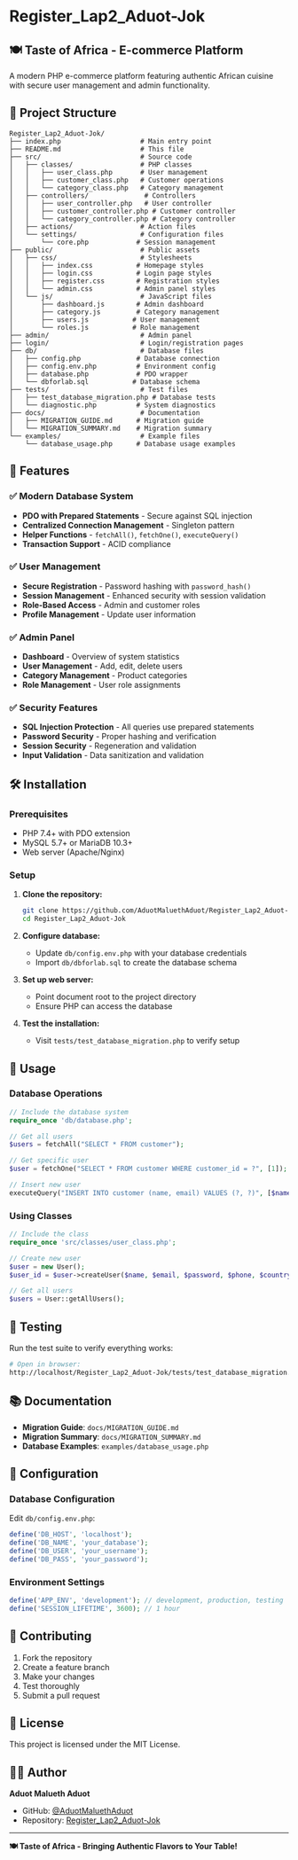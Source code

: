 # Register_Lap2_Aduot-Jok

## 🍽️ Taste of Africa - E-commerce Platform

A modern PHP e-commerce platform featuring authentic African cuisine with secure user management and admin functionality.

## 📁 Project Structure

```
Register_Lap2_Aduot-Jok/
├── index.php                    # Main entry point
├── README.md                    # This file
├── src/                         # Source code
│   ├── classes/                 # PHP classes
│   │   ├── user_class.php       # User management
│   │   ├── customer_class.php   # Customer operations
│   │   └── category_class.php   # Category management
│   ├── controllers/              # Controllers
│   │   ├── user_controller.php   # User controller
│   │   ├── customer_controller.php # Customer controller
│   │   └── category_controller.php # Category controller
│   ├── actions/                 # Action files
│   └── settings/                # Configuration files
│       └── core.php            # Session management
├── public/                      # Public assets
│   ├── css/                     # Stylesheets
│   │   ├── index.css           # Homepage styles
│   │   ├── login.css           # Login page styles
│   │   ├── register.css        # Registration styles
│   │   └── admin.css           # Admin panel styles
│   └── js/                      # JavaScript files
│       ├── dashboard.js        # Admin dashboard
│       ├── category.js         # Category management
│       ├── users.js           # User management
│       └── roles.js           # Role management
├── admin/                       # Admin panel
├── login/                       # Login/registration pages
├── db/                          # Database files
│   ├── config.php              # Database connection
│   ├── config.env.php          # Environment config
│   ├── database.php            # PDO wrapper
│   └── dbforlab.sql           # Database schema
├── tests/                       # Test files
│   ├── test_database_migration.php # Database tests
│   └── diagnostic.php          # System diagnostics
├── docs/                        # Documentation
│   ├── MIGRATION_GUIDE.md      # Migration guide
│   └── MIGRATION_SUMMARY.md    # Migration summary
└── examples/                    # Example files
    └── database_usage.php      # Database usage examples
```

## 🚀 Features

### ✅ **Modern Database System**
- **PDO with Prepared Statements** - Secure against SQL injection
- **Centralized Connection Management** - Singleton pattern
- **Helper Functions** - `fetchAll()`, `fetchOne()`, `executeQuery()`
- **Transaction Support** - ACID compliance

### ✅ **User Management**
- **Secure Registration** - Password hashing with `password_hash()`
- **Session Management** - Enhanced security with session validation
- **Role-Based Access** - Admin and customer roles
- **Profile Management** - Update user information

### ✅ **Admin Panel**
- **Dashboard** - Overview of system statistics
- **User Management** - Add, edit, delete users
- **Category Management** - Product categories
- **Role Management** - User role assignments

### ✅ **Security Features**
- **SQL Injection Protection** - All queries use prepared statements
- **Password Security** - Proper hashing and verification
- **Session Security** - Regeneration and validation
- **Input Validation** - Data sanitization and validation

## 🛠️ Installation

### Prerequisites
- PHP 7.4+ with PDO extension
- MySQL 5.7+ or MariaDB 10.3+
- Web server (Apache/Nginx)

### Setup
1. **Clone the repository:**
   ```bash
   git clone https://github.com/AduotMaluethAduot/Register_Lap2_Aduot-Jok.git
   cd Register_Lap2_Aduot-Jok
   ```

2. **Configure database:**
   - Update `db/config.env.php` with your database credentials
   - Import `db/dbforlab.sql` to create the database schema

3. **Set up web server:**
   - Point document root to the project directory
   - Ensure PHP can access the database

4. **Test the installation:**
   - Visit `tests/test_database_migration.php` to verify setup

## 📖 Usage

### Database Operations
```php
// Include the database system
require_once 'db/database.php';

// Get all users
$users = fetchAll("SELECT * FROM customer");

// Get specific user
$user = fetchOne("SELECT * FROM customer WHERE customer_id = ?", [1]);

// Insert new user
executeQuery("INSERT INTO customer (name, email) VALUES (?, ?)", [$name, $email]);
```

### Using Classes
```php
// Include the class
require_once 'src/classes/user_class.php';

// Create new user
$user = new User();
$user_id = $user->createUser($name, $email, $password, $phone, $country, $city);

// Get all users
$users = User::getAllUsers();
```

## 🧪 Testing

Run the test suite to verify everything works:
```bash
# Open in browser:
http://localhost/Register_Lap2_Aduot-Jok/tests/test_database_migration.php
```

## 📚 Documentation

- **Migration Guide**: `docs/MIGRATION_GUIDE.md`
- **Migration Summary**: `docs/MIGRATION_SUMMARY.md`
- **Database Examples**: `examples/database_usage.php`

## 🔧 Configuration

### Database Configuration
Edit `db/config.env.php`:
```php
define('DB_HOST', 'localhost');
define('DB_NAME', 'your_database');
define('DB_USER', 'your_username');
define('DB_PASS', 'your_password');
```

### Environment Settings
```php
define('APP_ENV', 'development'); // development, production, testing
define('SESSION_LIFETIME', 3600); // 1 hour
```

## 🤝 Contributing

1. Fork the repository
2. Create a feature branch
3. Make your changes
4. Test thoroughly
5. Submit a pull request

## 📄 License

This project is licensed under the MIT License.

## 👨‍💻 Author

**Aduot Malueth Aduot**
- GitHub: [@AduotMaluethAduot](https://github.com/AduotMaluethAduot)
- Repository: [Register_Lap2_Aduot-Jok](https://github.com/AduotMaluethAduot/Register_Lap2_Aduot-Jok)

---

**🍽️ Taste of Africa - Bringing Authentic Flavors to Your Table!**

